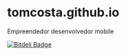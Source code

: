 # tomcosta.github.io
Empreendedor desenvolvedor mobile


[![Bitdeli Badge](https://d2weczhvl823v0.cloudfront.net/TomCosta/tomcosta.github.io/trend.png)](https://bitdeli.com/free "Bitdeli Badge")

